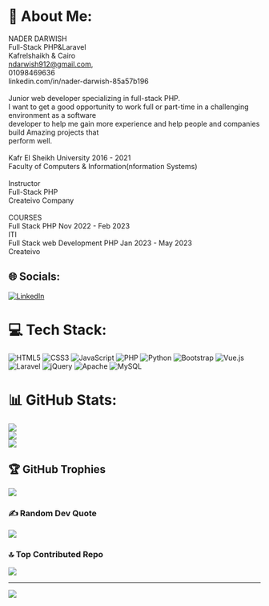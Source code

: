 # 💫 About Me:
NADER DARWISH<br>Full-Stack PHP&Laravel<br>Kafrelshaikh & Cairo<br>ndarwish912@gmail.com,<br>01098469636<br>linkedin.com/in/nader-darwish-85a57b196<br><br>Junior web developer specializing in full-stack PHP.<br>I want to get a good opportunity to work full or part-time in a challenging environment as a software <br>developer to help me gain more experience and help people and companies build Amazing projects that <br>perform well.<br><br>Kafr El Sheikh University 2016 - 2021<br>Faculty of Computers & Information(nformation Systems)<br><br>Instructor <br>Full-Stack PHP<br>Createivo Company<br><br>COURSES<br>Full Stack PHP Nov 2022 - Feb 2023<br>ITI<br>Full Stack web Development PHP Jan 2023 - May 2023<br>Createivo<br>


## 🌐 Socials:
[![LinkedIn](https://img.shields.io/badge/LinkedIn-%230077B5.svg?logo=linkedin&logoColor=white)](https://linkedin.com/in/www.linkedin.com/in/nader-darwish-85a57b196) 

# 💻 Tech Stack:
![HTML5](https://img.shields.io/badge/html5-%23E34F26.svg?style=plastic&logo=html5&logoColor=white) ![CSS3](https://img.shields.io/badge/css3-%231572B6.svg?style=plastic&logo=css3&logoColor=white) ![JavaScript](https://img.shields.io/badge/javascript-%23323330.svg?style=plastic&logo=javascript&logoColor=%23F7DF1E) ![PHP](https://img.shields.io/badge/php-%23777BB4.svg?style=plastic&logo=php&logoColor=white) ![Python](https://img.shields.io/badge/python-3670A0?style=plastic&logo=python&logoColor=ffdd54) ![Bootstrap](https://img.shields.io/badge/bootstrap-%238511FA.svg?style=plastic&logo=bootstrap&logoColor=white) ![Vue.js](https://img.shields.io/badge/vue.js-%2335495e.svg?style=plastic&logo=vuedotjs&logoColor=%234FC08D) ![Laravel](https://img.shields.io/badge/laravel-%23FF2D20.svg?style=plastic&logo=laravel&logoColor=white) ![jQuery](https://img.shields.io/badge/jquery-%230769AD.svg?style=plastic&logo=jquery&logoColor=white) ![Apache](https://img.shields.io/badge/apache-%23D42029.svg?style=plastic&logo=apache&logoColor=white) ![MySQL](https://img.shields.io/badge/mysql-%2300000f.svg?style=plastic&logo=mysql&logoColor=white)
# 📊 GitHub Stats:
![](https://github-readme-stats.vercel.app/api?username=NaderDarwish&theme=dark&hide_border=true&include_all_commits=false&count_private=false)<br/>
![](https://github-readme-streak-stats.herokuapp.com/?user=NaderDarwish&theme=dark&hide_border=true)<br/>
![](https://github-readme-stats.vercel.app/api/top-langs/?username=NaderDarwish&theme=dark&hide_border=true&include_all_commits=false&count_private=false&layout=compact)

## 🏆 GitHub Trophies
![](https://github-profile-trophy.vercel.app/?username=NaderDarwish&theme=radical&no-frame=false&no-bg=true&margin-w=4)

### ✍️ Random Dev Quote
![](https://quotes-github-readme.vercel.app/api?type=horizontal&theme=radical)

### 🔝 Top Contributed Repo
![](https://github-contributor-stats.vercel.app/api?username=NaderDarwish&limit=5&theme=dark&combine_all_yearly_contributions=true)

---
[![](https://visitcount.itsvg.in/api?id=NaderDarwish&icon=0&color=0)](https://visitcount.itsvg.in)

<!-- Proudly created with GPRM ( https://gprm.itsvg.in ) -->
